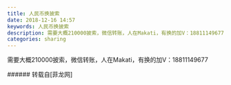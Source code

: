 ```yaml
---
title: 人民币换披索
date: 2018-12-16 14:57
keywords: 人民币换披索
description: 需要大概210000披索，微信转账，人在Makati，有换的加V：18811149677
categories: sharing
---
```

<td class="t_f" id="postmessage_2505594">

需要大概210000披索，微信转账，人在Makati，有换的加V：18811149677<br/>
</td>
###### 转载自[菲龙网]